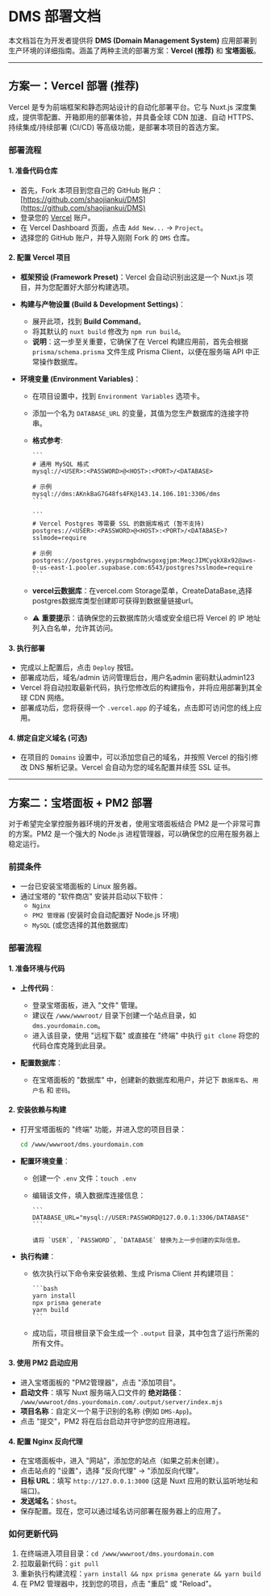 # DMS 部署文档

本文档旨在为开发者提供将 **DMS (Domain Management System)** 应用部署到生产环境的详细指南。涵盖了两种主流的部署方案：**Vercel (推荐)** 和 **宝塔面板**。

---

## 方案一：Vercel 部署 (推荐)

Vercel 是专为前端框架和静态网站设计的自动化部署平台。它与 Nuxt.js 深度集成，提供零配置、开箱即用的部署体验，并具备全球 CDN 加速、自动 HTTPS、持续集成/持续部署 (CI/CD) 等高级功能，是部署本项目的首选方案。

### 部署流程

#### 1. 准备代码仓库

- 首先，Fork 本项目到您自己的 GitHub 账户：[https://github.com/shaojiankui/DMS](https://github.com/shaojiankui/DMS)
- 登录您的 [Vercel](https://vercel.com) 账户。
- 在 Vercel Dashboard 页面，点击 `Add New...` -> `Project`。
- 选择您的 GitHub 账户，并导入刚刚 Fork 的 `DMS` 仓库。

#### 2. 配置 Vercel 项目

- **框架预设 (Framework Preset)**：Vercel 会自动识别出这是一个 Nuxt.js 项目，并为您配置好大部分构建选项。

- **构建与产物设置 (Build & Development Settings)**：
  - 展开此项，找到 **Build Command**。
  - 将其默认的 `nuxt build` 修改为 `npm run build`。
  - **说明**：这一步至关重要，它确保了在 Vercel 构建应用前，首先会根据 `prisma/schema.prisma` 文件生成 Prisma Client，以便在服务端 API 中正常操作数据库。

- **环境变量 (Environment Variables)**：
  - 在项目设置中，找到 `Environment Variables` 选项卡。
  - 添加一个名为 `DATABASE_URL` 的变量，其值为您生产数据库的连接字符串。
  - **格式参考**:

        ```
        # 通用 MySQL 格式
        mysql://<USER>:<PASSWORD>@<HOST>:<PORT>/<DATABASE>

        # 示例
        mysql://dms:AKnkBaG7G48fs4FK@143.14.106.101:3306/dms
        ```

        ```
        # Vercel Postgres 等需要 SSL 的数据库格式 (暂不支持)
        postgres://<USER>:<PASSWORD>@<HOST>:<PORT>/<DATABASE>?sslmode=require

        # 示例
        postgres://postgres.yeypsrmgbdnwsgoxgjpm:MeqcJIMCyqkX8x92@aws-0-us-east-1.pooler.supabase.com:6543/postgres?sslmode=require
        ```

  - **vercel云数据库**：在vercel.com Storage菜单，CreateDataBase,选择postgres数据库类型创建即可获得到数据量链接url。
  - ⚠️ **重要提示**：请确保您的云数据库防火墙或安全组已将 Vercel 的 IP 地址列入白名单，允许其访问。

#### 3. 执行部署

- 完成以上配置后，点击 `Deploy` 按钮。
- 部署成功后，域名/admin 访问管理后台，用户名admin 密码默认admin123
- Vercel 将自动拉取最新代码，执行您修改后的构建指令，并将应用部署到其全球 CDN 网络。
- 部署成功后，您将获得一个 `.vercel.app` 的子域名，点击即可访问您的线上应用。

#### 4. 绑定自定义域名 (可选)

- 在项目的 `Domains` 设置中，可以添加您自己的域名，并按照 Vercel 的指引修改 DNS 解析记录。Vercel 会自动为您的域名配置并续签 SSL 证书。

---

## 方案二：宝塔面板 + PM2 部署

对于希望完全掌控服务器环境的开发者，使用宝塔面板结合 PM2 是一个非常可靠的方案。PM2 是一个强大的 Node.js 进程管理器，可以确保您的应用在服务器上稳定运行。

### 前提条件

- 一台已安装宝塔面板的 Linux 服务器。
- 通过宝塔的 "软件商店" 安装并启动以下软件：
  - `Nginx`
  - `PM2 管理器` (安装时会自动配置好 Node.js 环境)
  - `MySQL` (或您选择的其他数据库)

### 部署流程

#### 1. 准备环境与代码

- **上传代码**：
  - 登录宝塔面板，进入 "文件" 管理。
  - 建议在 `/www/wwwroot/` 目录下创建一个站点目录，如 `dms.yourdomain.com`。
  - 进入该目录，使用 "远程下载" 或直接在 "终端" 中执行 `git clone` 将您的代码仓库克隆到此目录。

- **配置数据库**：
  - 在宝塔面板的 "数据库" 中，创建新的数据库和用户，并记下 `数据库名`、`用户名` 和 `密码`。

#### 2. 安装依赖与构建

- 打开宝塔面板的 "终端" 功能，并进入您的项目目录：

    ```bash
    cd /www/wwwroot/dms.yourdomain.com
    ```

- **配置环境变量**：
  - 创建一个 `.env` 文件：`touch .env`
  - 编辑该文件，填入数据库连接信息：

        ```
        DATABASE_URL="mysql://USER:PASSWORD@127.0.0.1:3306/DATABASE"
        ```

        请将 `USER`, `PASSWORD`, `DATABASE` 替换为上一步创建的实际信息。
- **执行构建**：
  - 依次执行以下命令来安装依赖、生成 Prisma Client 并构建项目：

        ```bash
        yarn install
        npx prisma generate
        yarn build
        ```

  - 成功后，项目根目录下会生成一个 `.output` 目录，其中包含了运行所需的所有文件。

#### 3. 使用 PM2 启动应用

- 进入宝塔面板的 "PM2管理器"，点击 "添加项目"。
- **启动文件**：填写 Nuxt 服务端入口文件的 **绝对路径**：
    `/www/wwwroot/dms.yourdomain.com/.output/server/index.mjs`
- **项目名称**：自定义一个易于识别的名称 (例如 `DMS-App`)。
- 点击 "提交"，PM2 将在后台启动并守护您的应用进程。

#### 4. 配置 Nginx 反向代理

- 在宝塔面板中，进入 "网站"，添加您的站点（如果之前未创建）。
- 点击站点的 "设置"，选择 "反向代理" -> "添加反向代理"。
- **目标 URL**：填写 `http://127.0.0.1:3000` (这是 Nuxt 应用的默认监听地址和端口)。
- **发送域名**：`$host`。
- 保存配置。现在，您可以通过域名访问部署在服务器上的应用了。

### 如何更新代码

1. 在终端进入项目目录：`cd /www/wwwroot/dms.yourdomain.com`
2. 拉取最新代码：`git pull`
3. 重新执行构建流程：`yarn install && npx prisma generate && yarn build`
4. 在 PM2 管理器中，找到您的项目，点击 "重启" 或 "Reload"。
